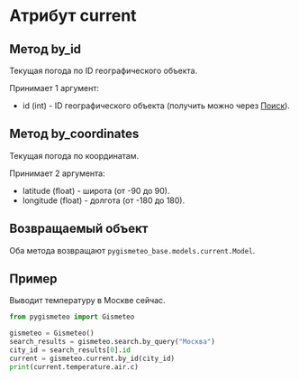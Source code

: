 # Атрибут current

## Метод by_id

Текущая погода по ID географического объекта.

Принимает 1 аргумент:

- id (int) - ID географического объекта (получить можно через [Поиск](search.md)).

## Метод by_coordinates

Текущая погода по координатам.

Принимает 2 аргумента:

- latitude (float) - широта (от -90 до 90).
- longitude (float) - долгота (от -180 до 180).

## Возвращаемый объект

Оба метода возвращают `pygismeteo_base.models.current.Model`.

## Пример

Выводит температуру в Москве сейчас.

```python
from pygismeteo import Gismeteo

gismeteo = Gismeteo()
search_results = gismeteo.search.by_query("Москва")
city_id = search_results[0].id
current = gismeteo.current.by_id(city_id)
print(current.temperature.air.c)
```
